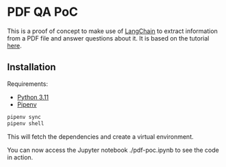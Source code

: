 # PDF QA PoC

This is a proof of concept to make use of [LangChain](https://python.langchain.com/) to extract information from a PDF file and answer questions about it. It is based on the tutorial [here](https://python.langchain.com/v0.2/docs/tutorials/local_rag).

## Installation

Requirements:
- [Python 3.11](https://www.python.org/downloads/release/python-3119/)
- [Pipenv](https://pipenv.pypa.io/en/latest/)

```bash
pipenv sync
pipenv shell
```

This will fetch the dependencies and create a virtual environment.

You can now access the Jupyter notebook ./pdf-poc.ipynb to see the code in action.


